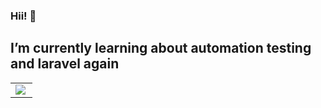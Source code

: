### Hii! 👋
## I’m currently learning about automation testing and laravel again
<!--
**aliyahuyy/aliyahuyy** is a ✨ _special_ ✨ repository because its `README.md` (this file) appears on your GitHub profile.

Here are some ideas to get you started:

- 🔭 I’m currently working on ...
- 🌱 I’m currently learning ...
- 👯 I’m looking to collaborate on ...
- 🤔 I’m looking for help with ...
- 💬 Ask me about ...
- 📫 How to reach me: ...
- 😄 Pronouns: ...
- ⚡ Fun fact: ...
-->

<table>
    <tr>
        <td>
            <img align='left' src = "https://github-readme-stats.vercel.app/api/top-langs/?username=aliyahuyy&&layout=compact&langs_count=6">
        </td>
    </tr>
</table>
